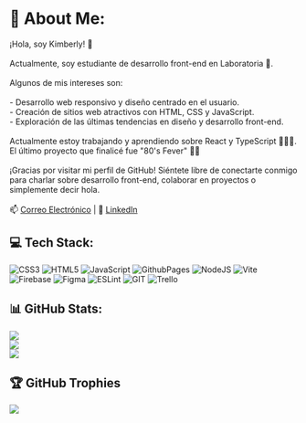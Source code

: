 # 💫 About Me:
¡Hola, soy Kimberly! 👋<br><br>Actualmente, soy estudiante de desarrollo front-end en Laboratoria 💛.<br><br>Algunos de mis intereses son:<br><br>- Desarrollo web responsivo y diseño centrado en el usuario.<br>- Creación de sitios web atractivos con HTML, CSS y JavaScript.<br>- Exploración de las últimas tendencias en diseño y desarrollo front-end.<br><br>Actualmente estoy trabajando y aprendiendo sobre React y TypeScript 👩🏻‍💻. El último proyecto que finalicé fue "80's Fever" 🕺🏻<br><br>¡Gracias por visitar mi perfil de GitHub! Siéntete libre de conectarte conmigo para charlar sobre desarrollo front-end, colaborar en proyectos o simplemente decir hola.<br><br>📫 [Correo Electrónico](kimveb1@gmail.com) | 💼 [LinkedIn](https://www.linkedin.com/in/kimberly-velezb/) 

## 💻 Tech Stack:
![CSS3](https://img.shields.io/badge/css3-%231572B6.svg?style=flat&logo=css3&logoColor=white) ![HTML5](https://img.shields.io/badge/html5-%23E34F26.svg?style=flat&logo=html5&logoColor=white) ![JavaScript](https://img.shields.io/badge/javascript-%23323330.svg?style=flat&logo=javascript&logoColor=%23F7DF1E) ![GithubPages](https://img.shields.io/badge/github%20pages-121013?style=flat&logo=github&logoColor=white) ![NodeJS](https://img.shields.io/badge/node.js-6DA55F?style=flat&logo=node.js&logoColor=white) ![Vite](https://img.shields.io/badge/vite-%23646CFF.svg?style=flat&logo=vite&logoColor=white) ![Firebase](https://img.shields.io/badge/Firebase-039BE5?style=flat&logo=Firebase&logoColor=white) ![Figma](https://img.shields.io/badge/figma-%23F24E1E.svg?style=flat&logo=figma&logoColor=white) ![ESLint](https://img.shields.io/badge/ESLint-4B3263?style=flat&logo=eslint&logoColor=white) ![GIT](https://img.shields.io/badge/Git-fc6d26?style=flat&logo=git&logoColor=white) ![Trello](https://img.shields.io/badge/Trello-%23026AA7.svg?style=flat&logo=Trello&logoColor=white)
## 📊 GitHub Stats:
![](https://github-readme-stats.vercel.app/api?username=kimmvb&theme=dracula&hide_border=false&include_all_commits=false&count_private=false)<br/>
![](https://github-readme-streak-stats.herokuapp.com/?user=kimmvb&theme=dracula&hide_border=false)<br/>
![](https://github-readme-stats.vercel.app/api/top-langs/?username=kimmvb&theme=dracula&hide_border=false&include_all_commits=false&count_private=false&layout=compact)

## 🏆 GitHub Trophies
![](https://github-profile-trophy.vercel.app/?username=kimmvb&theme=dracula&no-frame=false&no-bg=false&margin-w=4)

<!-- Proudly created with GPRM ( https://gprm.itsvg.in ) -->
